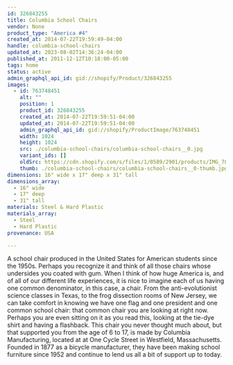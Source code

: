```yaml
---
id: 326843255
title: Columbia School Chairs
vendor: None
product_type: "America #4"
created_at: 2014-07-22T19:59:49-04:00
handle: columbia-school-chairs
updated_at: 2023-08-02T14:36:24-04:00
published_at: 2011-12-12T10:18:00-05:00
tags: home
status: active
admin_graphql_api_id: gid://shopify/Product/326843255
images:
  - id: 763748451
    alt: ""
    position: 1
    product_id: 326843255
    created_at: 2014-07-22T19:59:51-04:00
    updated_at: 2014-07-22T19:59:51-04:00
    admin_graphql_api_id: gid://shopify/ProductImage/763748451
    width: 1024
    height: 1024
    src: ./columbia-school-chairs/columbia-school-chairs__0.jpg
    variant_ids: []
    oldSrc: https://cdn.shopify.com/s/files/1/0589/2901/products/IMG_7813.jpeg?v=1406073591
    thumb: ./columbia-school-chairs/columbia-school-chairs__0-thumb.jpg
dimensions: 16" wide x 17" deep x 31" tall
dimensions_array:
  - 16" wide
  - 17" deep
  - 31" tall
materials: Steel & Hard Plastic
materials_array:
  - Steel
  - Hard Plastic
provenance: USA

---
```


A school chair produced in the United States for American students since the 1950s. Perhaps you recognize it and think of all those chairs whose undersides you coated with gum. When I think of how huge America is, and of all of our different life experiences, it is nice to imagine each of us having one common denominator, in this case, a chair. From the anti-evolutionist science classes in Texas, to the frog dissection rooms of New Jersey, we can take comfort in knowing we have one flag and one president and one common school chair: that common chair you are looking at right now. Perhaps you are even sitting on it as you read this, looking at the tie-dye shirt and having a flashback. This chair you never thought much about, but that supported you from the age of 6 to 17, is made by Columbia Manufacturing, located at at One Cycle Street in Westfield, Massachusetts. Founded in 1877 as a bicycle manufacturer, they have been making school furniture since 1952 and continue to lend us all a bit of support up to today.